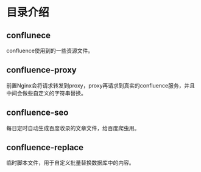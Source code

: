 
# 目录介绍


## conflunece

confluence使用到的一些资源文件。

## confluence-proxy

前置Nginx会将请求转发到proxy，proxy再请求到真实的confluence服务，并且中间会做些自定义的字符串替换。

## confluence-seo

每日定时自动生成百度收录的文章文件，给百度爬虫用。

## confluence-replace

临时脚本文件，用于自定义批量替换数据库中的内容。

